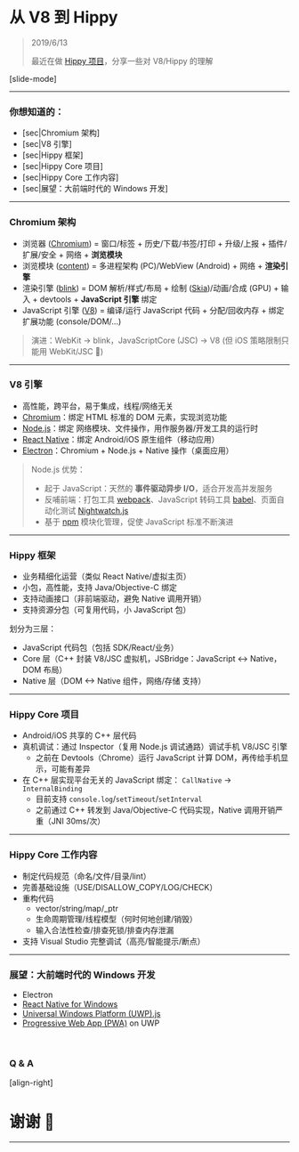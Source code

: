 ﻿# 从 V8 到 Hippy

> 2019/6/13
> 
> 最近在做 [Hippy 项目](https://img.w3ctech.com/Hippy-VueConf.pdf)，分享一些对 V8/Hippy 的理解

[slide-mode]

---

### 你想知道的：

- [sec|Chromium 架构]
- [sec|V8 引擎]
- [sec|Hippy 框架]
- [sec|Hippy Core 项目]
- [sec|Hippy Core 工作内容]
- [sec|展望：大前端时代的 Windows 开发]

---

### Chromium 架构

- 浏览器 ([Chromium](https://developers.google.cn/web/updates/2018/09/inside-browser-part1)) = 窗口/标签 + 历史/下载/书签/打印 + 升级/上报 + 插件/扩展/安全 + 网络 + **浏览模块**
- 浏览模块 ([content](https://www.chromium.org/developers/content-module)) = 多进程架构 (PC)/WebView (Android) + 网络 + **渲染引擎**
- 渲染引擎 ([blink](https://www.chromium.org/blink)) = DOM 解析/样式/布局 + 绘制 ([Skia](https://skia.org/))/动画/合成 (GPU) + 输入 + devtools + **JavaScript 引擎** 绑定
- JavaScript 引擎 ([V8](https://v8.dev/)) = 编译/运行 JavaScript 代码 + 分配/回收内存 + 绑定扩展功能 (console/DOM/...)

> 演进：WebKit -> blink，JavaScriptCore (JSC) -> V8 (但 iOS 策略限制只能用 WebKit/JSC 🤮)

---

### V8 引擎

- 高性能，跨平台，易于集成，线程/网络无关
- [Chromium](https://www.chromium.org/developers)：绑定 HTML 标准的 DOM 元素，实现浏览功能
- [Node.js](https://nodejs.org/)：绑定 网络模块、文件操作，用作服务器/开发工具的运行时
- [React Native](https://facebook.github.io/react-native/)：绑定 Android/iOS 原生组件（移动应用）
- [Electron](https://electronjs.org)：Chromium + Node.js + Native 操作（桌面应用）

> Node.js 优势：
> 
> - 起于 JavaScript：天然的 **事件驱动异步 I/O**，适合开发高并发服务
> - 反哺前端：打包工具 [webpack](https://webpack.js.org/)、JavaScript 转码工具 [babel](https://babeljs.io/)、页面自动化测试 [Nightwatch.js](https://nightwatchjs.org/)
> - 基于 [npm](https://www.npmjs.com/) 模块化管理，促使 JavaScript 标准不断演进

---

### Hippy 框架

- 业务精细化运营（类似 React Native/虚拟主页）
- 小包，高性能，支持 Java/Objective-C 绑定
- 支持动画接口（非前端驱动，避免 Native 调用开销）
- 支持资源分包（可复用代码，小 JavaScript 包）

划分为三层：

- JavaScript 代码包（包括 SDK/React/业务）
- Core 层（C++ 封装 V8/JSC 虚拟机，JSBridge：JavaScript <-> Native，DOM 布局）
- Native 层（DOM <-> Native 组件，网络/存储 支持）

---

### Hippy Core 项目

- Android/iOS 共享的 C++ 层代码
- 真机调试：通过 Inspector（复用 Node.js 调试通路）调试手机 V8/JSC 引擎
  - 之前在 Devtools（Chrome）运行 JavaScript 计算 DOM，再传给手机显示，可能有差异
- 在 C++ 层实现平台无关的 JavaScript 绑定： `CallNative` -> `InternalBinding`
  - 目前支持 `console.log`/`setTimeout`/`setInterval`
  - 之前通过 C++ 转发到 Java/Objective-C 代码实现，Native 调用开销严重（JNI 30ms/次）

---

### Hippy Core 工作内容

- 制定代码规范（命名/文件/目录/lint）
- 完善基础设施（USE/DISALLOW_COPY/LOG/CHECK）
- 重构代码
  - vector/string/map/_ptr
  - 生命周期管理/线程模型（何时何地创建/销毁）
  - 输入合法性检查/排查死锁/排查内存泄漏
- 支持 Visual Studio 完整调试（高亮/智能提示/断点）

---

### 展望：大前端时代的 Windows 开发

- Electron
- [React Native for Windows](https://github.com/Microsoft/react-native-windows)
- [Universal Windows Platform (UWP).js](https://docs.microsoft.com/en-us/windows/uwp/get-started/universal-application-platform-guide)
- [Progressive Web App (PWA)](https://docs.microsoft.com/en-us/microsoft-edge/progressive-web-apps) on UWP

<br/>

### Q & A

[align-right]

# 谢谢 🙂

---
